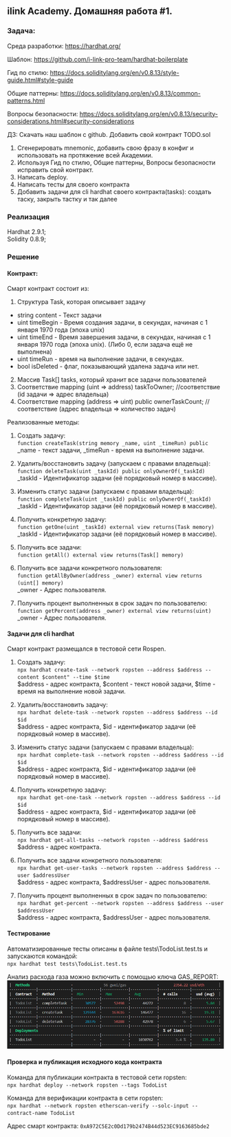 ## ilink Academy. Домашняя работа #1. 

### Задача:  
Среда разработки:
https://hardhat.org/

Шаблон:
https://github.com/i-link-pro-team/hardhat-boilerplate

Гид по стилю:
https://docs.soliditylang.org/en/v0.8.13/style-guide.html#style-guide

Общие паттерны:
https://docs.soliditylang.org/en/v0.8.13/common-patterns.html

Вопросы безопасности:
https://docs.soliditylang.org/en/v0.8.13/security-considerations.html#security-considerations

ДЗ:
Скачать наш шаблон с github. Добавить свой контракт TODO.sol
1. Сгенерировать mnemonic, добавить свою фразу в конфиг и использовать на протяжение всей Академии.
2. Используя Гид по стилю, Общие паттерны, Вопросы безопасности исправить свой контракт.
3. Написать deploy.
4. Написать тесты для своего контракта
5. Добавить задачи для cli hardhat своего контракта(tasks):  создать таску, закрыть тастку и так далее


### Реализация
Hardhat 2.9.1;  
Solidity 0.8.9;

### Решение

#### Контракт:  
Смарт контракт состоит из: 
1. Структура Task, которая описывает задачу
- string content - Текст задачи
- uint timeBegin - Время создания задачи, в секундах, начиная с 1 января 1970 года (эпоха unix)
- uint timeEnd - Время завершения задачи, в секундах, начиная с 1 января 1970 года (эпоха unix). (Либо 0, если задача ещё не выполнена)
- uint timeRun - время на выполнение задачи, в секундах.    
- bool isDeleted - флаг, показывающий удалена задача или нет.

2. Массив Task[] tasks, который хранит все задачи пользователей
3. Соответствие mapping (uint => address) taskToOwner; //соответствие (id задачи => адрес владельца)
4. Соответствие mapping (address => uint) public ownerTaskCount; // соответствие (адрес владельца => количество задач) 

Реализованные методы:
1. Создать задачу:  
`function createTask(string memory _name, uint _timeRun) public`  
_name - текст задачи, _timeRun - время на выполнение задачи.  

2. Удалить/восстановить задачу (запускаем с правами владельца):  
`function deleteTask(uint _taskId) public onlyOwnerOf(_taskId)`  
_taskId - Идентификатор задачи (её порядковый номер в массиве).  

3. Изменить статус задачи (запускаем с правами владельца):  
`function completeTask(uint _taskId) public onlyOwnerOf(_taskId)`  
_taskId - Идентификатор задачи (её порядковый номер в массиве).  

4. Получить конкретную задачу:  
`function getOne(uint _taskId) external view returns(Task memory)`  
_taskId - Идентификатор задачи (её порядковый номер в массиве).  

5. Получить все задачи:  
`function getAll() external view returns(Task[] memory)`  

6. Получить все задачи конкретного пользователя:  
`function getAllByOwner(address _owner) external view returns (uint[] memory)`  
_owner - Адрес пользователя.  

7. Получить процент выполненных в срок задач по пользователю:  
`function getPercent(address _owner) external view returns(uint)`  
_owner - Адрес пользователя.  


#### Задачи для cli hardhat
Смарт контракт размещался в тестовой сети Rospen.
1. Создать задачу:  
`npx hardhat create-task --network ropsten --address $address --content $content" --time $time`  
$address - адрес контракта, $content - текст новой задачи, $time - время на выполнение новой задачи. 

2. Удалить/восстановить задачу:  
`npx hardhat delete-task --network ropsten --address $address --id $id`  
$address - адрес контракта, $id - идентификатор задачи (её порядковый номер в массиве).  

3. Изменить статус задачи (запускаем с правами владельца):  
`npx hardhat complete-task --network ropsten --address $address --id $id`  
$address - адрес контракта, $id - идентификатор задачи (её порядковый номер в массиве).  

4. Получить конкретную задачу:  
`npx hardhat get-one-task --network ropsten --address $address --id $id`  
$address - адрес контракта, $id - идентификатор задачи (её порядковый номер в массиве).  

5. Получить все задачи:  
`npx hardhat get-all-tasks --network ropsten --address $address`  
$address - адрес контракта.  

6. Получить все задачи конкретного пользователя:  
`npx hardhat get-user-tasks --network ropsten --address $address --user $addressUser`  
$address - адрес контракта, $addressUser - адрес пользователя.  

7. Получить процент выполненных в срок задач по пользователю:  
`npx hardhat get-percent --network ropsten --address $address --user $addressUser`  
$address - адрес контракта, $addressUser - адрес пользователя.  

#### Тестирование
Автоматизированные тесты описаны в файле tests\TodoList.test.ts и запускаются командой:  
`npx hardhat test tests\TodoList.test.ts`

Анализ расхода газа можно включить с помощью ключа GAS_REPORT:
![Анализ расхода газа](gas-report.png)


#### Проверка и публикация исходного кода контракта
Команда для публикации контракта в тестовой сети ropsten:  
`npx hardhat deploy --network ropsten --tags TodoList`

Команда для верификации контракта в сети ropsten:  
`npx hardhat --network ropsten etherscan-verify --solc-input --contract-name TodoList
`

Адрес смарт контракта: `0xA972C5E2c0Dd179b2474B44d523EC9163685bde2`

